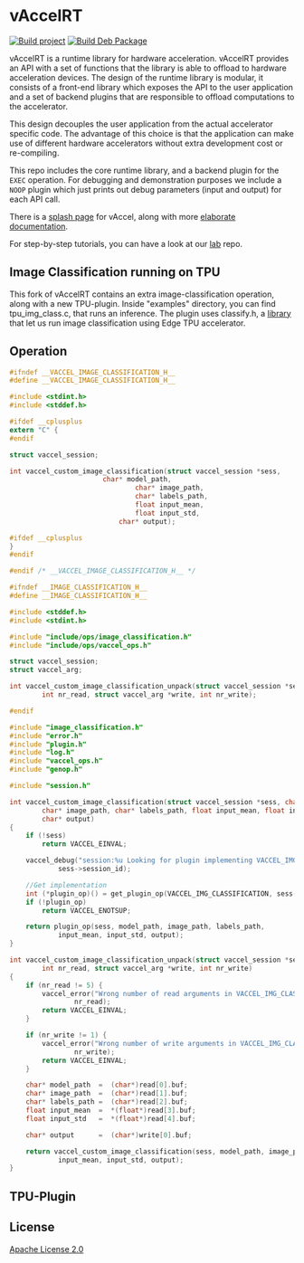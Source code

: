 # vAccelRT

[![Build project](https://github.com/cloudkernels/vaccelrt/actions/workflows/test_vaccelrt.yml/badge.svg)](https://github.com/cloudkernels/vaccelrt/actions/workflows/test_vaccelrt.yml)
[![Build Deb Package](https://github.com/cloudkernels/vaccelrt/actions/workflows/deb.yml/badge.svg)](https://github.com/cloudkernels/vaccelrt/actions/workflows/deb.yml)

vAccelRT is a runtime library for hardware acceleration. vAccelRT provides an
API with a set of functions that the library is able to offload to hardware
acceleration devices. The design of the runtime library is modular, it consists
of a front-end library which exposes the API to the user application and a set
of backend plugins that are responsible to offload computations to the
accelerator.

This design decouples the user application from the actual accelerator specific
code. The advantage of this choice is that the application can make use of
different hardware accelerators without extra development cost or re-compiling.

This repo includes the core runtime library, and a backend plugin for the
`EXEC` operation. For debugging and demonstration purposes we include a `NOOP`
plugin which just prints out debug parameters (input and output) for each API
call.

There is a [splash page](https://vaccel.org) for vAccel, along with more
[elaborate documentation](https://docs.vaccel.org). 

For step-by-step tutorials, you can have a look at our
[lab](https://github.com/nubificus/vaccel-tutorials) repo.


## Image Classification running on TPU

This fork of vAccelRT contains an extra image-classification operation, along with a new TPU-plugin. Inside "examples" directory, you can find tpu_img_class.c, that runs an inference. The plugin uses classify.h, a [library](https://github.com/ilagomatis/libcoral) that let us run image classification using Edge TPU accelerator.

## Operation

```c
#ifndef __VACCEL_IMAGE_CLASSIFICATION_H__
#define __VACCEL_IMAGE_CLASSIFICATION_H__

#include <stdint.h>
#include <stddef.h>

#ifdef __cplusplus
extern "C" {
#endif

struct vaccel_session;

int vaccel_custom_image_classification(struct vaccel_session *sess,
				       char* model_path,
                		       char* image_path,
                		       char* labels_path,
                		       float input_mean,
                		       float input_std,
	       			       char* output);

#ifdef __cplusplus
}
#endif

#endif /* __VACCEL_IMAGE_CLASSIFICATION_H__ */
```

```c
#ifndef __IMAGE_CLASSIFICATION_H__
#define __IMAGE_CLASSIFICATION_H__

#include <stddef.h>
#include <stdint.h>

#include "include/ops/image_classification.h"
#include "include/ops/vaccel_ops.h"

struct vaccel_session;
struct vaccel_arg;

int vaccel_custom_image_classification_unpack(struct vaccel_session *sess, struct vaccel_arg *read,
		int nr_read, struct vaccel_arg *write, int nr_write);

#endif 
```

```c
#include "image_classification.h"
#include "error.h"
#include "plugin.h"
#include "log.h"
#include "vaccel_ops.h"
#include "genop.h"

#include "session.h"

int vaccel_custom_image_classification(struct vaccel_session *sess, char* model_path,
		char* image_path, char* labels_path, float input_mean, float input_std,
		char* output)
{
	if (!sess)
		return VACCEL_EINVAL;

	vaccel_debug("session:%u Looking for plugin implementing VACCEL_IMG_CLASSIFICATION operation",
			sess->session_id);

	//Get implementation
	int (*plugin_op)() = get_plugin_op(VACCEL_IMG_CLASSIFICATION, sess->hint);
	if (!plugin_op)
		return VACCEL_ENOTSUP;

	return plugin_op(sess, model_path, image_path, labels_path,
			input_mean, input_std, output);
}

int vaccel_custom_image_classification_unpack(struct vaccel_session *sess, struct vaccel_arg *read,
		int nr_read, struct vaccel_arg *write, int nr_write)
{
	if (nr_read != 5) {
		vaccel_error("Wrong number of read arguments in VACCEL_IMG_CLASSIFICATION: %d",
				nr_read);
		return VACCEL_EINVAL;
	}

	if (nr_write != 1) {
		vaccel_error("Wrong number of write arguments in VACCEL_IMG_CLASSIFICATION: %d",
				nr_write);
		return VACCEL_EINVAL;
	}

	char* model_path  =  (char*)read[0].buf;
	char* image_path  =  (char*)read[1].buf;
	char* labels_path =  (char*)read[2].buf;
	float input_mean  =  *(float*)read[3].buf;
	float input_std   =  *(float*)read[4].buf;

	char* output      =  (char*)write[0].buf;

	return vaccel_custom_image_classification(sess, model_path, image_path, labels_path,
			input_mean, input_std, output);
}
```

## TPU-Plugin

## License

[Apache License 2.0](LICENSE)
